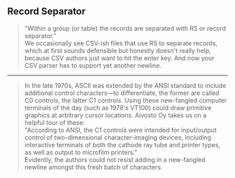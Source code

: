 

## Record Separator

> "Within a group (or table) the records are separated with RS or record separator."
> <br>
> We occasionally see CSV-ish files that use RS to separate records, which at first sounds defensible but honestly doesn't really help, because CSV authors just want to hit the enter key. And now your CSV parser has to support yet another newline.

---

> In the late 1970s, ASCII was extended by the ANSI standard to include additional control characters—to differentiate, the former are called C0 controls, the latter C1 controls. Using these new-fangled computer terminals of the day (such as 1978's VT100) could draw primitive graphics at arbitrary cursor locations. Aivosto Oy takes us on a helpful tour of these:
> <br>
> "According to ANSI, the C1 controls were intended for input/output control of two-dimensional character-imaging devices, including interactive terminals of both the cathode ray tube and printer types, as well as output to microfilm printers."
> <br>
> Evidently, the authors could not resist adding in a new-fangled newline amongst this fresh batch of characters.
